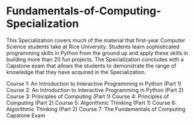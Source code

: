 # Fundamentals-of-Computing-Specialization
This Specialization covers much of the material that first-year Computer Science students take at Rice University. 
Students learn sophisticated programming skills in Python from the ground up and apply these skills in building more than 20 fun projects. The Specialization concludes with a Capstone exam that allows the students to demonstrate the range of knowledge that they have acquired in the Specialization.

Course 1: An Introduction to Interactive Programming in Python (Part 1)
Course 2: An Introduction to Interactive Programming in Python (Part 2)
Course 3: Principles of Computing (Part 1)
Course 4: Principles of Computing (Part 2)
Course 5: Algorithmic Thinking (Part 1)
Course 6: Algorithmic Thinking (Part 2)
Course 7: The Fundamentals of Computing Capstone Exam
 

